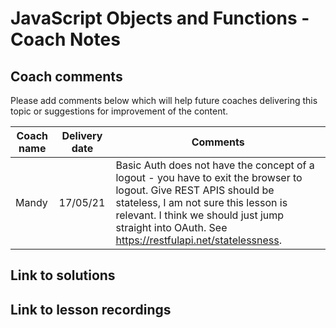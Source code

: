 # JavaScript Objects and Functions - Coach Notes

## Coach comments
Please add comments below which will help future coaches delivering this topic or suggestions for improvement of the content.

|**Coach name**|**Delivery date**|**Comments**|
|--------------|-----------------|------------|
|Mandy|17/05/21|Basic Auth does not have the concept of a logout - you have to exit the browser to logout. Give REST APIS should be stateless, I am not sure this lesson is relevant. I think we should just jump straight into OAuth. See https://restfulapi.net/statelessness.  |

## Link to solutions

## Link to lesson recordings